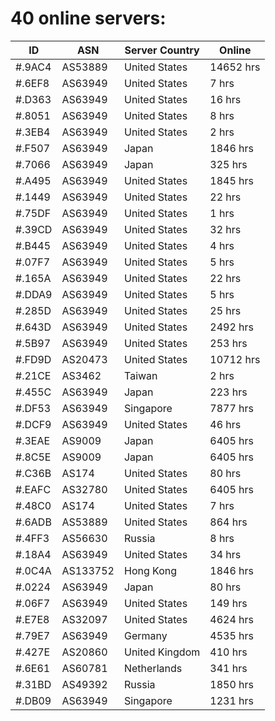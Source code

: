 # 40 online servers:

| ID | ASN | Server Country | Online |
| ------ | ------ | ------ | ------ |
| #.9AC4 | AS53889 | United States | 14652 hrs |
| #.6EF8 | AS63949 | United States | 7 hrs |
| #.D363 | AS63949 | United States | 16 hrs |
| #.8051 | AS63949 | United States | 8 hrs |
| #.3EB4 | AS63949 | United States | 2 hrs |
| #.F507 | AS63949 | Japan | 1846 hrs |
| #.7066 | AS63949 | Japan | 325 hrs |
| #.A495 | AS63949 | United States | 1845 hrs |
| #.1449 | AS63949 | United States | 22 hrs |
| #.75DF | AS63949 | United States | 1 hrs |
| #.39CD | AS63949 | United States | 32 hrs |
| #.B445 | AS63949 | United States | 4 hrs |
| #.07F7 | AS63949 | United States | 5 hrs |
| #.165A | AS63949 | United States | 22 hrs |
| #.DDA9 | AS63949 | United States | 5 hrs |
| #.285D | AS63949 | United States | 25 hrs |
| #.643D | AS63949 | United States | 2492 hrs |
| #.5B97 | AS63949 | United States | 253 hrs |
| #.FD9D | AS20473 | United States | 10712 hrs |
| #.21CE | AS3462 | Taiwan | 2 hrs |
| #.455C | AS63949 | Japan | 223 hrs |
| #.DF53 | AS63949 | Singapore | 7877 hrs |
| #.DCF9 | AS63949 | United States | 46 hrs |
| #.3EAE | AS9009 | Japan | 6405 hrs |
| #.8C5E | AS9009 | Japan | 6405 hrs |
| #.C36B | AS174 | United States | 80 hrs |
| #.EAFC | AS32780 | United States | 6405 hrs |
| #.48C0 | AS174 | United States | 7 hrs |
| #.6ADB | AS53889 | United States | 864 hrs |
| #.4FF3 | AS56630 | Russia | 8 hrs |
| #.18A4 | AS63949 | United States | 34 hrs |
| #.0C4A | AS133752 | Hong Kong | 1846 hrs |
| #.0224 | AS63949 | Japan | 80 hrs |
| #.06F7 | AS63949 | United States | 149 hrs |
| #.E7E8 | AS32097 | United States | 4624 hrs |
| #.79E7 | AS63949 | Germany | 4535 hrs |
| #.427E | AS20860 | United Kingdom | 410 hrs |
| #.6E61 | AS60781 | Netherlands | 341 hrs |
| #.31BD | AS49392 | Russia | 1850 hrs |
| #.DB09 | AS63949 | Singapore | 1231 hrs |

